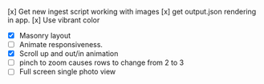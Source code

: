 [x] Get new ingest script working with images
[x] get output.json rendering in app.
[x] Use vibrant color

- [x] Masonry layout
- [ ] Animate responsiveness. 
- [x] Scroll up and out/in animation
- [ ] pinch to zoom causes rows to change from 2 to 3
- [ ] Full screen single photo view
